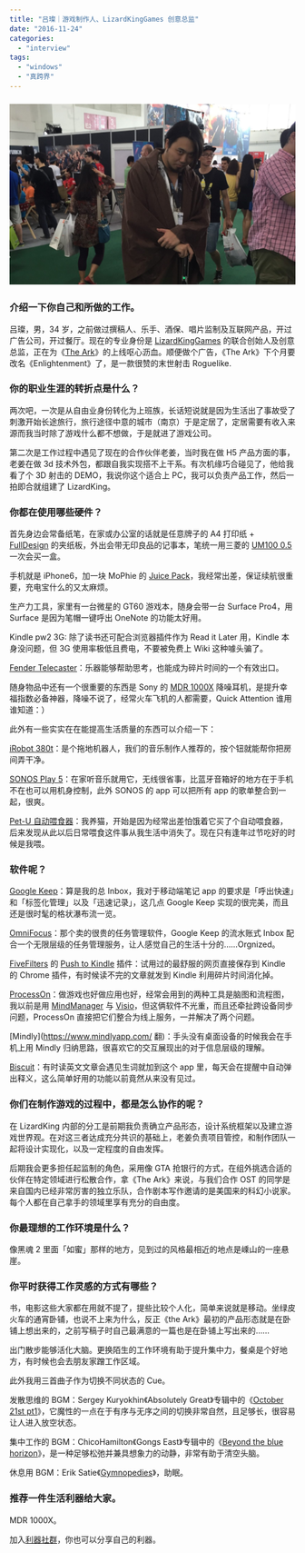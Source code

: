 ```yaml
---
title: "吕璨｜游戏制作人、LizardKingGames 创意总监"
date: "2016-11-24"
categories: 
  - "interview"
tags: 
  - "windows"
  - "真跨界"
---
```


### ![166181194142828318](/images/35995-1619x1024.jpg)

### 介绍一下你自己和所做的工作。

吕璨，男，34 岁，之前做过撰稿人、乐手、酒保、唱片监制及互联网产品，开过广告公司，开过餐厅。现在的专业身份是 [LizardKingGames](https://indienova.com/u/jackyjy) 的联合创始人及创意总监，正在为《[The Ark](https://indienova.com/g/game-TheArk)》的上线呕心沥血。顺便做个广告，《The Ark》下个月要改名《Enlightenment》了，是一款很赞的末世射击 Roguelike.

### 你的职业生涯的转折点是什么？

两次吧，一次是从自由业身份转化为上班族，长话短说就是因为生活出了事故受了刺激开始长途旅行，旅行途径中意的城市（南京）于是定居了，定居需要有收入来源而我当时除了游戏什么都不想做，于是就进了游戏公司。

第二次是工作过程中遇见了现在的合作伙伴老姜，当时我在做 H5 产品方面的事，老姜在做 3d 技术外包，都跟自我实现搭不上干系。有次机缘巧合碰见了，他给我看了个 3D 射击的 DEMO，我说你这个适合上 PC，我可以负责产品工作，然后一拍即合就组建了 LizardKing。

### 你都在使用哪些硬件？

首先身边会常备纸笔，在家或办公室的话就是任意牌子的 A4 打印纸 + [FullDesign](https://www.eslite.com/Shop/st_product.aspx?pgid=1005240002509507) 的夹纸板，外出会带无印良品的记事本，笔统一用三菱的 [UM100 0.5](https://www.amazon.cn/uni-ball-%E4%B8%89%E8%8F%B1-UM-100-%E4%B8%AD%E6%80%A7%E7%AC%94-0-5mm-10%E6%94%AF%E8%A3%85-%E8%80%90%E6%B0%B4%E5%A2%A8%E6%B6%B2-%E7%A2%B3%E5%8C%96%E9%92%A8%E6%BB%9A%E7%8F%A0/dp/B003GIS2JE) 一次会买一盒。

手机就是 iPhone6，加一块 MoPhie 的 [Juice Pack](https://cn.mophie.com/shop/juice-pack-plus-iphone-5)，我经常出差，保证续航很重要，充电宝什么的又太麻烦。

生产力工具，家里有一台微星的 GT60 游戏本，随身会带一台 Surface Pro4，用 Surface 是因为笔帽一键呼出 OneNote 的功能太好用。

Kindle pw2 3G: 除了读书还可配合浏览器插件作为 Read it Later 用，Kindle 本身没问题，但 3G 使用率极低且费电，不要被免费上 Wiki 这种噱头骗了。

[Fender Telecaster](https://intl.fender.com/en-CN/guitars/telecaster/)：乐器能够帮助思考，也能成为碎片时间的一个有效出口。

随身物品中还有一个很重要的东西是 Sony 的 [MDR 1000X](https://www.sonystyle.com.cn/products/headphone/mdr_1000x.htm) 降噪耳机，是提升幸福指数必备神器，降噪不说了，经常火车飞机的人都需要，Quick Attention 谁用谁知道：）

此外有一些实实在在能提高生活质量的东西可以介绍一下：

[iRobot 380t](https://www.amazon.com/dp/B00DCCYD6U?t=joyo01s-20&tag=joyo01s-20)：是个拖地机器人，我们的音乐制作人推荐的，按个钮就能帮你把房间弄干净。

[SONOS Play 5](https://www.sonos.com/zh-cn/shop/play5.html)：在家听音乐就用它，无线很省事，比蓝牙音箱好的地方在于手机不在也可以用机身控制，此外 SONOS 的 app 可以把所有 app 的歌单整合到一起，很爽。

[Pet-U 自动喂食器](https://www.goumin.com/ping/g-2714.html)：我养猫，开始是因为经常出差怕饿着它买了个自动喂食器，后来发现从此以后日常喂食这件事从我生活中消失了。现在只有逢年过节吃好的时候是我喂。

### 软件呢？

[Google Keep](https://keep.google.com/)：算是我的总 Inbox，我对于移动端笔记 app 的要求是「呼出快速」和「标签化管理」以及「迅速记录」，这几点 Google Keep 实现的很完美，而且还是很时髦的格状瀑布流一览。

[OmniFocus](https://www.omnigroup.com/omnifocus)：那个卖的很贵的任务管理软件，Google Keep 的流水账式 Inbox 配合一个无限层级的任务管理服务，让人感觉自己的生活十分的……Orgnized。

[FiveFilters](https://fivefilters.org/) 的 [Push to Kindle](https://chrome.google.com/webstore/detail/push-to-kindle/pnaiinchjaonopoejhknmgjingcnaloc) 插件：试用过的最舒服的网页直接保存到 Kindle 的 Chrome 插件，有时候读不完的文章就发到 Kindle 利用碎片时间消化掉。

[ProcessOn](https://www.processon.com/)：做游戏也好做应用也好，经常会用到的两种工具是脑图和流程图，我以前是用 [MindManager](https://www.mindjet.com/mindmanager/) 与 [Visio](https://products.office.com/en-us/visio/flowchart-software)，但这俩软件不光重，而且还牵扯跨设备同步问题，ProcessOn 直接把它们整合为线上服务，一并解决了两个问题。

[Mindly](https://www.mindlyapp.com/ 翻)：手头没有桌面设备的时候我会在手机上用 Mindly 归纳思路，很喜欢它的交互展现出的对于信息层级的理解。

[Biscuit](https://getbiscuit.com/)：有时读英文文章会遇见生词就加到这个 app 里，每天会在提醒中自动弹出释义，这么简单好用的功能以前竟然从来没有见过。

### 你们在制作游戏的过程中，都是怎么协作的呢？

在 LizardKing 内部的分工是前期我负责确立产品形态，设计系统框架以及建立游戏世界观。在对这三者达成充分共识的基础上，老姜负责项目管控，和制作团队一起将设计实现化，以及一定程度的自由发挥。

后期我会更多担任起监制的角色，采用像 GTA 抢银行的方式，在组外挑选合适的伙伴在特定领域进行松散合作，拿《The Ark》来说，与我们合作 OST 的同学是来自国内已经非常厉害的独立乐队，合作剧本写作邀请的是美国来的科幻小说家。每个人都在自己拿手的领域里享有充分的自由度。

### 你最理想的工作环境是什么？

像黑魂 2 里面「如蜜」那样的地方，见到过的风格最相近的地点是嵊山的一座悬崖。

### 你平时获得工作灵感的方式有哪些？

书，电影这些大家都在用就不提了，提些比较个人化，简单来说就是移动。坐绿皮火车的通宵卧铺，也说不上来为什么，反正《the Ark》最初的产品形态就是在卧铺上想出来的，之前写稿子时自己最满意的一篇也是在卧铺上写出来的……

出门散步能够活化大脑。更换陌生的工作环境有助于提升集中力，餐桌是个好地方，有时候也会去朋友家蹭工作区域。

此外我用三首曲子作为切换不同状态的 Cue。

发散思维的 BGM：Sergey Kuryokhin《Absolutely Great》专辑中的《[October 21st pt1](https://www.xiami.com/song/1769341865)》，它魔性的一点在于有序与无序之间的切换非常自然，且足够长，很容易让人进入放空状态。

集中工作的 BGM：ChicoHamilton《Gongs East》专辑中的《[Beyond the blue horizon](https://open.spotify.com/track/18lIjxIvklrsGhpqCxg4mf)》，是一种足够松弛并兼具想象力的动静，非常有助于清空头脑。

休息用 BGM：Erik Satie《[Gymnopedies](https://music.douban.com/subject/3021577/)》，助眠。

### 推荐一件生活利器给大家。

MDR 1000X。

加入[利器社群](https://liqi.io/community/)，你也可以分享自己的利器。
